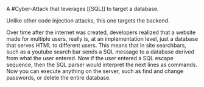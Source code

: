 A #Cyber-Attack that leverages [[SQL]] to target a database.

Unlike other code injection attacks, this one targets the backend.

Over time after the internet was created, developers realized that a website made for multiple users, really is, at an implementation level, just a database that serves HTML to different users.
This means that in site searchbars, such as a youtube search bar sends a SQL message to a database derived from what the user entered.
	Now if the user entered a SQL escape sequence, then the SQL parser would interpret the next lines as commands.
Now you can execute anything on the server, such as find and change passwords, or delete the entire database.